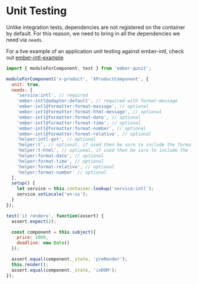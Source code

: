 
Unit Testing
==============================================================================

Unlike integration tests, dependencies are not registered on the container by
default.  For this reason, we need to bring in all the dependencies we need
via `needs`.

For a live example of an application unit testing against ember-intl, check
out [ember-intl-example](https://github.com/jasonmit/ember-intl-example/tree/master/tests)

```js
import { moduleForComponent, test } from 'ember-qunit';

moduleForComponent('x-product', 'XProductComponent', {
  unit: true,
  needs: [
    'service:intl', // required
    'ember-intl@adapter:default', // required with format-message
    'ember-intl@formatter:format-message', // optional
    'ember-intl@formatter:format-html-message', // optional
    'ember-intl@formatter:format-date', // optional
    'ember-intl@formatter:format-time', // optional
    'ember-intl@formatter:format-number', // optional
    'ember-intl@formatter:format-relative', // optional
    'helper:intl-get', // optional
    'helper:t', // optional, if used then be sure to include the format-message formatter above
    'helper:t-html', // optional, if used then be sure to include the format-html-message formatter above
    'helper:format-date', // optional
    'helper:format-time', // optional
    'helper:format-relative', // optional
    'helper:format-number' // optional
  ],
  setup() {
    let service = this.container.lookup('service:intl');
    service.setLocale('en-us');
  }
});

test('it renders', function(assert) {
  assert.expect(2);

  const component = this.subject({
    price: 1000,
    deadline: new Date()
  });

  assert.equal(component._state, 'preRender');
  this.render();
  assert.equal(component._state, 'inDOM');
});
```

